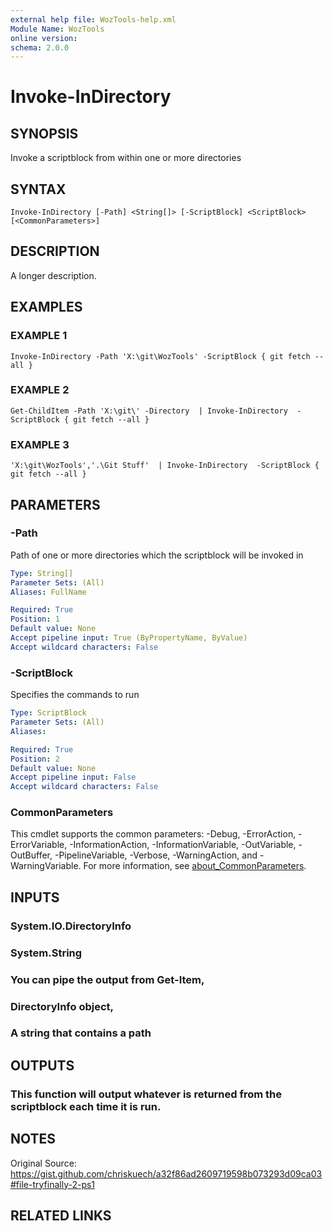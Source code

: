 ```yaml
---
external help file: WozTools-help.xml
Module Name: WozTools
online version:
schema: 2.0.0
---
```


# Invoke-InDirectory

## SYNOPSIS
Invoke a scriptblock from within one or more directories

## SYNTAX

```
Invoke-InDirectory [-Path] <String[]> [-ScriptBlock] <ScriptBlock> [<CommonParameters>]
```

## DESCRIPTION
A longer description.

## EXAMPLES

### EXAMPLE 1
```
Invoke-InDirectory -Path 'X:\git\WozTools' -ScriptBlock { git fetch --all }
```

### EXAMPLE 2
```
Get-ChildItem -Path 'X:\git\' -Directory  | Invoke-InDirectory  -ScriptBlock { git fetch --all }
```

### EXAMPLE 3
```
'X:\git\WozTools','.\Git Stuff'  | Invoke-InDirectory  -ScriptBlock { git fetch --all }
```

## PARAMETERS

### -Path
Path of one or more directories which the scriptblock will be invoked in

```yaml
Type: String[]
Parameter Sets: (All)
Aliases: FullName

Required: True
Position: 1
Default value: None
Accept pipeline input: True (ByPropertyName, ByValue)
Accept wildcard characters: False
```

### -ScriptBlock
Specifies the commands to run

```yaml
Type: ScriptBlock
Parameter Sets: (All)
Aliases:

Required: True
Position: 2
Default value: None
Accept pipeline input: False
Accept wildcard characters: False
```

### CommonParameters
This cmdlet supports the common parameters: -Debug, -ErrorAction, -ErrorVariable, -InformationAction, -InformationVariable, -OutVariable, -OutBuffer, -PipelineVariable, -Verbose, -WarningAction, and -WarningVariable. For more information, see [about_CommonParameters](http://go.microsoft.com/fwlink/?LinkID=113216).

## INPUTS

### System.IO.DirectoryInfo
### System.String
### You can pipe the output from Get-Item,
### DirectoryInfo object,
### A string that contains a path
## OUTPUTS

### This function will output whatever is returned from the scriptblock each time it is run.
## NOTES
Original Source:
https://gist.github.com/chriskuech/a32f86ad2609719598b073293d09ca03#file-tryfinally-2-ps1

## RELATED LINKS
